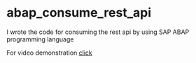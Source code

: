# abap_consume_rest_api

I wrote the code for consuming the rest api by using SAP ABAP programming language


For video demonstration [click]()
